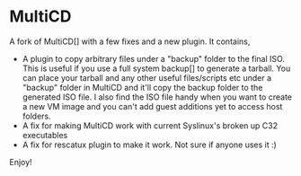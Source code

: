 MultiCD
========

A fork of MultiCD[] with a few fixes and a new plugin. It contains,

* A plugin to copy arbitrary files under a "backup" folder to the final ISO. This is useful if you use a full system backup[] to generate a tarball. You can place your tarball and any other useful files/scripts etc under a "backup" folder in MultiCD and it'll copy the backup folder to the generated ISO file. I also find the ISO file handy when you want to create a new VM image and you can't add guest additions yet to access host folders.
* A fix for making MultiCD work with current Syslinux's broken up C32 executables
* A fix for rescatux plugin to make it work. Not sure if anyone uses it :)

Enjoy!

